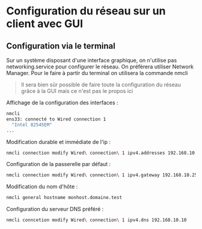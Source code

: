 # Configuration du réseau sur un client avec GUI
## Configuration via le terminal

Sur un système disposant d'une interface graphique, on n'utilise pas networking.service pour configurer le réseau. On préfèrera utiliser Network Manager.
Pour le faire à partir du terminal on utilisera la commande nmcli

> Il sera bien sûr possible de faire toute la configuration du réseau grâce à la GUI mais ce n'est pas le propos ici

Affichage de la configuration des interfaces :

```bash
nmcli
ens33: connecté to Wired connection 1
  "Intel 82545EM"
...
```

Modification durable et immédiate de l'ip :

```bash
nmcli connection modify Wired\ connection\ 1 ipv4.addresses 192.168.10.1/24 ipv4.method.manual
```

Configuration de la passerelle par défaut :

```bash
nmcli connection modify Wired\ connection\ 1 ipv4.gateway 192.168.10.254
```

Modification du nom d'hôte :

```bash
nmcli general hostname monhost.domaine.test
```

Configuration du serveur DNS préféré :

```bash
nmcli conncetion modify Wired\ connection\ 1 ipv4.dns 192.168.10.10
```

